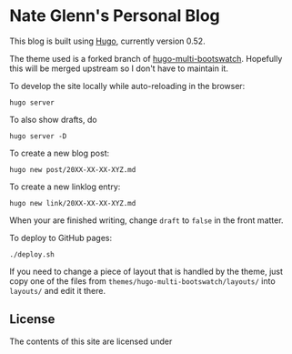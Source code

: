 # Nate Glenn's Personal Blog

This blog is built using [Hugo](https://gohugo.io/getting-started/quick-start/), currently version 0.52.

The theme used is a forked branch of [hugo-multi-bootswatch](https://github.com/garfieldnate/hugo-multi-bootswatch/tree/patch_img_iframe_maxwidth). Hopefully this will be merged upstream so I don't have to maintain it.

To develop the site locally while auto-reloading in the browser:

    hugo server

To also show drafts, do

    hugo server -D

To create a new blog post:

    hugo new post/20XX-XX-XX-XYZ.md

To create a new linklog entry:

    hugo new link/20XX-XX-XX-XYZ.md

When your are finished writing, change `draft` to `false` in the front matter.

To deploy to GitHub pages:

    ./deploy.sh

If you need to change a piece of layout that is handled by the theme, just copy one of the files from `themes/hugo-multi-bootswatch/layouts/` into `layouts/` and edit it there.

## License

The contents of this site are licensed under 

